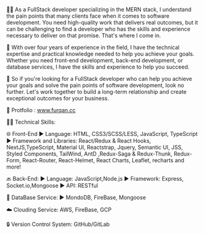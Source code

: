 👨‍💻 As a FullStack developer specializing in the MERN stack, I understand the pain points that many clients face when it comes to software development. You need high-quality work that delivers real outcomes, but it can be challenging to find a developer who has the skills and experience necessary to deliver on that promise. That's where I come in.

🚀 With over four years of experience in the field, I have the technical expertise and practical knowledge needed to help you achieve your goals. Whether you need front-end development, back-end development, or database services, I have the skills and experience to help you succeed.

💼 So if you're looking for a FullStack developer who can help you achieve your goals and solve the pain points of software development, look no further. Let's work together to build a long-term relationship and create exceptional outcomes for your business.

📃 Protfolio : www.furqan.cc

👨‍💻 Technical Skills:

🌐 Front-End
► Language: HTML, CSS3/SCSS/LESS, JavaScript, TypeScript
► Framework and Libraries: React/Redux & React Hooks, NextJS,TypeScript, Material UI, Reactstrap, Jquery, Semantic UI, JSS, Styled Components, TailWind, AntD ,Redux-Saga & Redux-Thunk, Redux-Form, React-Router, React-Helmet, React Charts, Leaflet, recharts and more!

🔙 Back-End:
► Language: JavaScript,Node.js
► Framework: Express, Socket.io,Mongoose
► API: RESTful

💾 DataBase Service:
► MondoDB, FireBase, Mongoose

☁️ Clouding Service: AWS, FireBase, GCP

🔒 Version Control System: GitHub/GitLab
